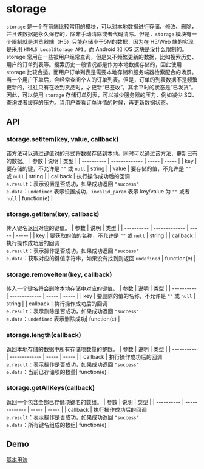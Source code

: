 # storage
`storage` 是一个在前端比较常用的模块，可以对本地数据进行存储、修改、删除，并且该数据是永久保存的，除非手动清除或者代码清除。但是，`storage` 模块有一个限制就是浏览器端（H5）只能存储小于5M的数据，因为在 H5/Web 端的实现是采用 `HTML5 LocalStorage API`。而 Android 和 iOS 这块是没什么限制的。
storage 常用在一些被用户经常查询，但是又不频繁更新的数据，比如搜索历史、用户的订单列表等。搜索历史一般情况都是作为本地数据存储的，因此使用 storage 比较合适。而用户订单列表是需要本地存储和服务端器检索配合的场景。当一个用户下单后，会经常查阅个人的订单列表。但是，订单的列表数据不是频繁更新的，往往只有在收到货品时，才更新“已签收”，其余平时的状态是“已发货”。因此，可以使用 `storage` 存储订单列表，可以减少服务器的压力，例如减少 SQL 查询或者缓存的压力。当用户查看订单详情的时候，再更新数据状态。

## API
### storage.setItem(key, value, callback)
该方法可以通过键值对的形式将数据存储到本地。同时可以通过该方法，更新已有的数据。
| 参数        | 说明                | 类型   |
| ---------- | -------------      | -----  | ----- |
| key    | 要存储的键，不允许是 `""` 或 `null` | string |
| value   | 要存储的值，不允许是 `""` 或 `null` | string |
| callback   | 执行操作成功后的回调<br>`e.result`：表示设置是否成功，如果成功返回 `"success"`<br>`e.data`：`undefined` 表示设置成功，`invalid_param` 表示 key/value 为 `""` 或者 `null` | function(e)  |

### storage.getItem(key, callback)
传入键名返回对应的键值。
| 参数        | 说明                | 类型   |
| ---------- | -------------      | -----  | ----- |
| key    | 要获取的值的名称，不允许是 `""` 或 `null` | string |
| callback   | 执行操作成功后的回调<br>`e.result`：表示操作是否成功，如果成功返回 `"success"`<br>`e.data`：获取对应的键值字符串，如果没有找到则返回 `undefined` | function(e)  |

### storage.removeItem(key, callback)
传入一个键名将会删除本地存储中对应的键值。
| 参数        | 说明                | 类型   |
| ---------- | -------------      | -----  | ----- |
| key    | 要删除的值的名称，不允许是 `""` 或 `null` | string |
| callback   | 执行操作成功后的回调<br>`e.result`：表示删除是否成功，如果成功返回 `"success"`<br>`e.data`：`undefined` 表示删除成功| function(e)  |

### storage.length(callback)
返回本地存储的数据中所有存储项数量的整数。
| 参数        | 说明                | 类型   |
| ---------- | -------------      | -----  | ----- |
| callback   | 执行操作成功后的回调<br>`e.result`：表示操作是否成功，如果成功返回 `"success"`<br>`e.data`：当前已存储项的数量| function(e)  |

### storage.getAllKeys(callback)
返回一个包含全部已存储项键名的数组。
| 参数        | 说明                | 类型   |
| ---------- | -------------      | -----  | ----- |
| callback   | 执行操作成功后的回调<br>`e.result`：表示操作是否成功，如果成功返回 `"success"`<br>`e.data`：所有键名组成的数组| function(e)  |

## Demo
[基本用法](http://dotwe.org/vue/71d1dff37c54fa9bafab4d8cbe3d21e3)